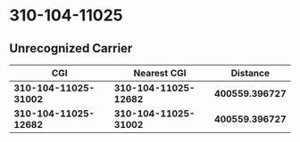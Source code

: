# 310-104-11025
## Unrecognized Carrier


| CGI | Nearest CGI | Distance |
|-----|-------------|----------|
| **310-104-11025-31002** | **310-104-11025-12682** | **400559.396727** |
| **310-104-11025-12682** | **310-104-11025-31002** | **400559.396727** |
